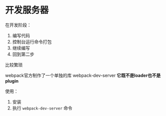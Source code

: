# 开发服务器

在开发阶段：

1. 编写代码
2. 控制台运行命令打包
3. 继续编写
4. 回到第二步

比较繁琐

webpack官方制作了一个单独的库 webpack-dev-server
**它既不是loader也不是plugin**

使用：

1. 安装
2. 执行 ```webpack-dev-server``` 命令